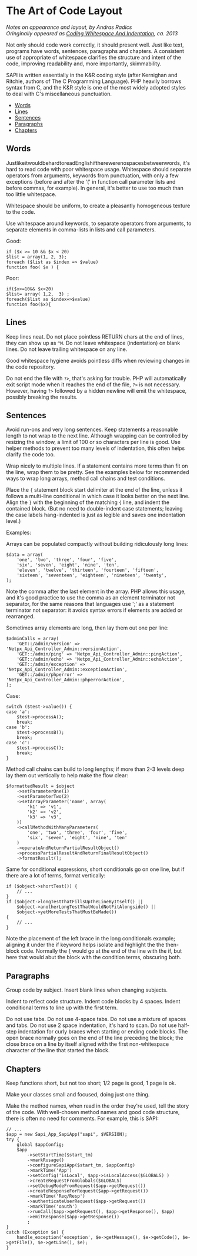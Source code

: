 # The Art of Code Layout

_Notes on appearance and layout, by Andras Radics_
<br>
_Oringinally appeared as [Coding Whitespace And Indentation](https://docs.google.com/document/d/1DcpiSSqlSjOJTYfWMWr5oE_xl-csc6GDS5Wp99b_czE/edit#heading=h.8ne0x98mwcfa), ca. 2013_


Not only should code work correctly, it should present well.  Just like text, programs
have words, sentences, paragraphs and chapters.  A consistent use of appropriate of
whitespace clarifies the structure and intent of the code, improving readability and,
more importantly, skimmability.


SAPI is written essentially in the K&R coding style (after Kernighan and Ritchie,
authors of The C Programming Language).  PHP heavily borrows syntax from C, and the
K&R style is one of the most widely adopted styles to deal with C's miscellaneous
punctuation.


- [Words](#words)
- [Lines](#lines)
- [Sentences](#sentences)
- [Paragraphs](#paragraphs)
- [Chapters](#chapters)


## Words


JustlikeitwouldbehardtoreadEnglishiftherewerenospacesbetweenwords, it's hard to read
code with poor whitespace usage.  Whitespace should separate operators from arguments,
keywords from punctuation, with only a few exceptions (before and after the '(' in
function call parameter lists and before commas, for example).  In general, it's
better to use too much than too little whitespace.


Whitespace should be uniform, to create a pleasantly homogeneous texture to the code.


Use whitespace around keywords, to separate operators from arguments, to separate
elements in comma-lists in lists and call parameters.


Good:

    if ($x >= 10 && $x < 20)
    $list = array(1, 2, 3);
    foreach ($list as $index => $value)
    function foo( $x ) {


Poor:

    if($x>=10&& $x<20)
    $list= array( 1,2,  3) ;
    foreach($list as $index=>$value)
    function foo($x){


## Lines


Keep lines neat.  Do not place pointless RETURN chars at the end of lines, they can show
up as `^M`.  Do not leave whitespace (indentation) on blank lines.  Do not leave
trailing whitespace on any line.


Good whitespace hygiene avoids pointless diffs when reviewing changes in the code repository.


Do not end the file with `?>`, that's asking for trouble.  PHP will automatically exit
script mode when it reaches the end of the file, `?>` is not necessary.  However, having
`?>` followed by a hidden newline will emit the whitespace, possibly breaking the
results.


## Sentences


Avoid run-ons and very long sentences.  Keep statements a reasonable length to not
wrap to the next line.  Although wrapping can be controlled by resizing the window, a
limit of 100 or so characters per line is good.  Use helper methods to prevent too
many levels of indentation, this often helps clarify the code too.


Wrap nicely to multiple lines.  If a statement contains more terms than fit on the
line, wrap them to be pretty.  See the examples below for recommended ways to wrap
long arrays, method call chains and test conditions.


Place the `{` statement block start delimiter at the end of the line, unless it follows
a multi-line conditional in which case it looks better on the next line.  Align the `}`
with the beginning of the matching `{` line, and indent the contained block.  (But no
need to double-indent case statements; leaving the case labels hang-indented is just
as legible and saves one indentation level.)


Examples:


Arrays can be populated compactly without building ridiculously long lines:

    $data = array(
        'one', 'two', 'three', 'four', 'five',
        'six', 'seven', 'eight', 'nine', 'ten',
        'eleven', 'twelve', 'thirteen', 'fourteen', 'fifteen',
        'sixteen', 'seventeen', 'eighteen', 'nineteen', 'twenty',
    );

Note the comma after the last element in the array.  PHP allows this usage, and it's
good practice to use the comma as an element terminator not separator, for the same
reasons that languages use ';' as a statement terminator not separator:  it avoids
syntax errors if elements are added or rearranged.


Sometimes array elements are long, then lay them out one per line:

    $adminCalls = array(
        'GET::/admin/version' => 'Netpx_Api_Controller_Admin::versionAction',
        'GET::/admin/ping' => 'Netpx_Api_Controller_Admin::pingAction',
        'GET::/admin/echo' => 'Netpx_Api_Controller_Admin::echoAction',
        'GET::/admin/exception' => 'Netpx_Api_Controller_Admin::exceptionAction',
        'GET::/admin/phperror' => 'Netpx_Api_Controller_Admin::phperrorAction',
    );


Case:

    switch ($test->value()) {
    case 'a':
        $test->processA();
        break;
    case 'b':
        $test->processB();
        break;
    case 'c':
        $test->processC();
        break;
    }


Method call chains can build to long lengths; if more than 2-3 levels deep lay them out vertically to help make the flow clear:

    $formattedResult = $object
        ->setParameterOne(1)
        ->setParameterTwo(2)
        ->setArrayParameter('name', array(
            'k1' => 'v1',
            'k2' => 'v2',
            'k3' => 'v3',
        ))
        ->callMethodWithManyParameters(
            'one', 'two', 'three', 'four', 'five',
            'six', 'seven', 'eight', 'nine', 'ten'
        )
        ->operateAndReturnPartialResultObject()
        ->processPartialResultAndReturnFinalResultObject()
        ->formatResult();


Same for conditional expressions, short conditionals go on one line, but if there are a lot of terms, format vertically:

    if ($object->shortTest()) {
        // ...
    }
    if ($object->longTestThatFillsUpTheLineByItself() ||
        $object->anotherLongTestThatWouldNotFitAlongside() ||
        $object->yetMoreTestsThatMustBeMade())
    {
        // ...
    }

Note the placement of the left brace in the long conditionals example; aligning it
under the if keyword helps isolate and highlight the the then-block code.  Normally
the { would go at the end of the line with the if, but here that would abut the block
with the condition terms, obscuring both.


## Paragraphs


Group code by subject.  Insert blank lines when changing subjects.


Indent to reflect code structure.  Indent code blocks by 4 spaces.  Indent conditional
terms to line up with the first term.


Do not use tabs.  Do not use 4-space tabs.  Do not use a mixture of spaces and tabs.
Do not use 2 space indentation, it's hard to scan.  Do not use half-step indentation
for curly braces when starting or ending code blocks.  The open brace normally goes on
the end of the line preceding the block; the close brace on a line by itself aligned
with the first non-whitespace character of the line that started the block.


## Chapters


Keep functions short, but not too short; 1/2 page is good, 1 page is ok.


Make your classes small and focused, doing just one thing.


Make the method names, when read in the order they're used, tell the story of the
code.  With well-chosen method names and good code structure, there is often no need
for comments.
For example, this is SAPI:

    // ...
    $app = new Sapi_App_SapiApp("sapi", $VERSION);
    try {
        global $appConfig;
        $app
            ->setStartTime($start_tm)
            ->markRusage()
            ->configureSapiApp($start_tm, $appConfig)
            ->markTime('App')
            ->setConfig('isLocal', $app->isLocalAccess($GLOBALS) )
            ->createRequestFromGlobals($GLOBALS)
            ->setDebugModeFromRequest($app->getRequest())
            ->createResponseForRequest($app->getRequest())
            ->markTime('Req/Resp')
            ->authenticateUserRequest($app->getRequest())
            ->markTime('oauth')
            ->runCall($app->getRequest(), $app->getResponse(), $app)
            ->emitResponse($app->getResponse())
            ;
    }
    catch (Exception $e) {
        handle_exception('exception', $e->getMessage(), $e->getCode(), $e->getFile(), $e->getLine(), $e);
    }
